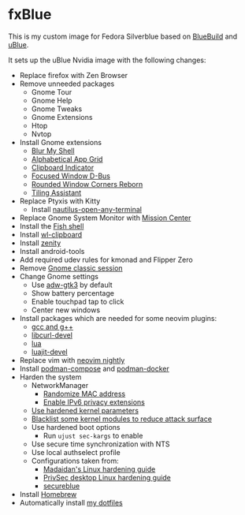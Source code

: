 # fxBlue

This is my custom image for Fedora Silverblue based on [BlueBuild](https://blue-build.org/) and [uBlue](https://universal-blue.org).

It sets up the uBlue Nvidia image with the following changes:

- Replace firefox with Zen Browser
- Remove unneeded packages
    - Gnome Tour
    - Gnome Help
    - Gnome Tweaks
    - Gnome Extensions
    - Htop
    - Nvtop
- Install Gnome extensions
    - [Blur My Shell](https://github.com/aunetx/blur-my-shell)
    - [Alphabetical App Grid](https://github.com/stuarthayhurst/alphabetical-grid-extension)
    - [Clipboard Indicator](https://github.com/Tudmotu/gnome-shell-extension-clipboard-indicator)
    - [Focused Window D-Bus](https://github.com/flexagoon/focused-window-dbus)
    - [Rounded Window Corners Reborn](https://github.com/flexagoon/rounded-window-corners)
    - [Tiling Assistant](https://github.com/Leleat/Tiling-Assistant)
- Replace Ptyxis with Kitty
    - Install [nautilus-open-any-terminal](https://github.com/Stunkymonkey/nautilus-open-any-terminal)
- Replace Gnome System Monitor with [Mission Center](https://missioncenter.io/)
- Install the [Fish shell](https://fishshell.com/)
- Install [wl-clipboard](https://github.com/bugaevc/wl-clipboard)
- Install [zenity](https://help.gnome.org/users/zenity/stable/)
- Install android-tools
- Add required udev rules for kmonad and Flipper Zero
- Remove [Gnome classic session](https://docs.redhat.com/en/documentation/red_hat_enterprise_linux/7/html/desktop_migration_and_administration_guide/what-is-gnome-classic)
- Change Gnome settings
  - Use [adw-gtk3](https://github.com/lassekongo83/adw-gtk3) by default
  - Show battery percentage
  - Enable touchpad tap to click
  - Center new windows
- Install packages which are needed for some neovim plugins:
  - [gcc and g++](https://gcc.gnu.org/)
  - [libcurl-devel](https://packages.fedoraproject.org/pkgs/curl/libcurl-devel/)
  - [lua](https://lua.org/)
  - [luajit-devel](https://packages.fedoraproject.org/pkgs/luajit/luajit-devel/)
- Replace vim with [neovim nightly](https://github.com/neovim/neovim/tree/nightly)
- Install [podman-compose](https://docs.podman.io/en/v5.1.1/markdown/podman-compose.1.html) and [podman-docker](https://podman.io/)
- Harden the system
    - NetworkManager
        - [Randomize MAC address](https://github.com/flexagoon/fxblue/blob/main/config/files/usr/etc/NetworkManager/conf.d/99-random-mac.conf)
        - [Enable IPv6 privacy extensions](https://github.com/flexagoon/fxblue/blob/main/config/files/usr/etc/NetworkManager/conf.d/99-ipv6-privacy.conf)
    - [Use hardened kernel parameters](https://github.com/flexagoon/fxblue/blob/main/config/files/usr/etc/sysctl.d/90-hardening.conf)
    - [Blacklist some kernel modules to reduce attack surface](https://github.com/flexagoon/fxblue/blob/main/config/files/usr/etc/modprobe.d/blacklist.conf)
    - Use hardened boot options
        - Run `ujust sec-kargs` to enable
    - Use secure time synchronization with NTS
    - Use local authselect profile
    - Configurations taken from:
        - [Madaidan's Linux hardening guide](https://madaidans-insecurities.github.io/guides/linux-hardening.html)
        - [PrivSec desktop Linux hardening guide](https://privsec.dev/posts/linux/desktop-linux-hardening)
        - [secureblue](https://github.com/secureblue/secureblue)
- Install [Homebrew](https://brew.sh/)
- Automatically install [my dotfiles](https://github.com/flexagoon/dotfiles)
